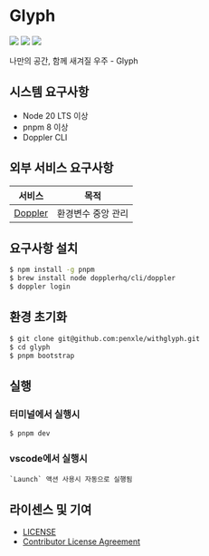 # Glyph

![](https://img.shields.io/github/actions/workflow/status/penxle/withglyph/ci.yml)
![](https://img.shields.io/github/license/penxle/withglyph)
![](https://img.shields.io/github/languages/code-size/penxle/withglyph)

나만의 공간, 함께 새겨질 우주 - Glyph

## 시스템 요구사항

- Node 20 LTS 이상
- pnpm 8 이상
- Doppler CLI

## 외부 서비스 요구사항

|             서비스             |        목적        |
| :----------------------------: | :----------------: |
| [Doppler](https://doppler.com) | 환경변수 중앙 관리 |

## 요구사항 설치

```bash
$ npm install -g pnpm
$ brew install node dopplerhq/cli/doppler
$ doppler login
```

## 환경 초기화

```bash
$ git clone git@github.com:penxle/withglyph.git
$ cd glyph
$ pnpm bootstrap
```

## 실행

### 터미널에서 실행시

```bash
$ pnpm dev
```

### vscode에서 실행시

```
`Launch` 액션 사용시 자동으로 실행됨
```

## 라이센스 및 기여

- [LICENSE](LICENSE)
- [Contributor License Agreement](docs/CLA)
